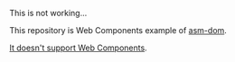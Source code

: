 This is not working...

This repository is Web Components example of [asm-dom](https://github.com/mbasso/asm-dom).

[It doesn't support Web Components](https://github.com/mbasso/asm-dom/issues/12).
